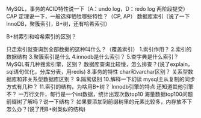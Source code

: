 MySQL，事务的ACID特性说一下（A：undo log，D：redo log 两阶段提交）
CAP 定理说一下，一般选择牺牲哪些特性？（CP, AP）
数据库索引（说了一下 InnoDB，聚簇索引，B+树，还有哈希索引）

B+树索引和哈希索引的区别？

只走索引就查询到全部数据的这种叫什么？（覆盖索引）
1.索引作用？
2.索引的数据结构
3.聚簇索引是什么
4.innodb是什么索引？
5.查字典是什么索引？
MySQL有几种搜索引擎，区别？
数据库查询比较慢，怎么排查？(说了explain，sql语句优化，分库分表，用redis)
8.事务的特性
char和varchar区别？
关系型数据库和非关系型数据库区别？
9.隔离级别
10.解释一下幻读
mysql主从复制的同步方式有几种？
11.索引的结构，为啥用B+树？
Innodb引擎的特点
还知道其他引擎不？
一万行文件，每行是一个int数据，统计出现次数top10
海量数据top100问题
前缀树了解吗？说一下结构？
如果要添加到前缀树里的元素比较多，内存放不下怎么办？(说了用B+树类似的结构)